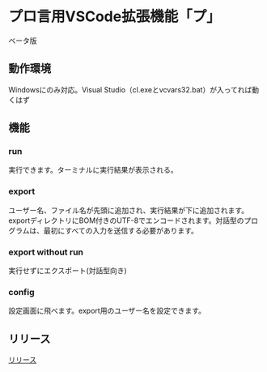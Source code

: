 # プロ言用VSCode拡張機能「プ」
ベータ版
## 動作環境
Windowsにのみ対応。Visual Studio（cl.exeとvcvars32.bat）が入ってれば動くはず
## 機能
### run
実行できます。ターミナルに実行結果が表示される。
### export
ユーザー名、ファイル名が先頭に追加され、実行結果が下に追加されます。exportディレクトリにBOM付きのUTF-8でエンコードされます。対話型のプログラムは、最初にすべての入力を送信する必要があります。
### export without run
実行せずにエクスポート(対話型向き)
### config
設定画面に飛べます。export用のユーザー名を設定できます。
## リリース
[リリース](https://github.com/arara0904/progen_vs/releases)
